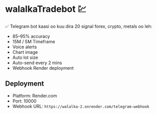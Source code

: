 # walalkaTradebot 💹

✅ Telegram bot kaasi oo kuu dira 20 signal forex, crypto, metals oo leh:
- 85–95% accuracy
- 15M / 5M Timeframe
- Voice alerts
- Chart image
- Auto lot size
- Auto-send every 2 mins
- Webhook Render deployment

## Deployment
- Platform: Render.com
- Port: 10000
- Webhook URL: `https://walalka-2.onrender.com/telegram-webhook`
